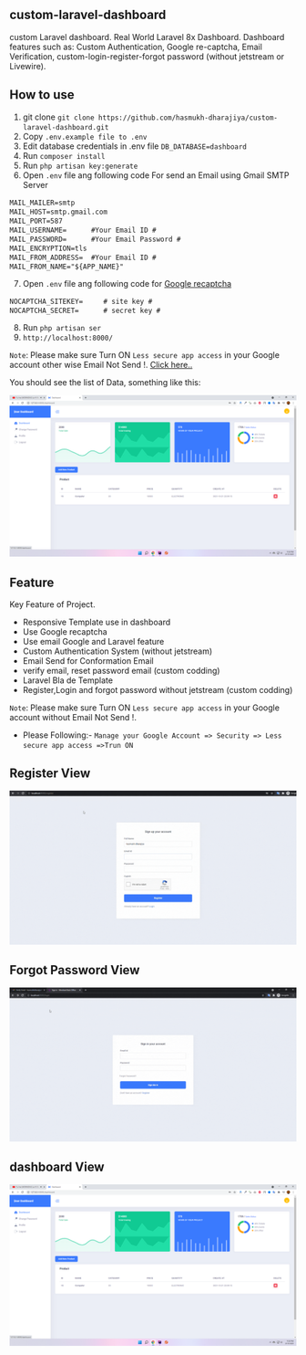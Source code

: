 ## custom-laravel-dashboard
custom Laravel dashboard. Real World Laravel 8x Dashboard. Dashboard features such as: Custom Authentication, Google re-captcha, Email Verification, custom-login-register-forgot password (without jetstream or Livewire).

## How to use
1. git clone `git clone https://github.com/hasmukh-dharajiya/custom-laravel-dashboard.git`
2. Copy `.env.example file to .env`
3. Edit database credentials in .env file `DB_DATABASE=dashboard`
4. Run `composer install`
5. Run `php artisan key:generate`
6. Open `.env` file ang following code For send an Email using Gmail SMTP Server
```
MAIL_MAILER=smtp
MAIL_HOST=smtp.gmail.com
MAIL_PORT=587
MAIL_USERNAME=      #Your Email ID #
MAIL_PASSWORD=      #Your Email Password #
MAIL_ENCRYPTION=tls
MAIL_FROM_ADDRESS=  #Your Email ID #
MAIL_FROM_NAME="${APP_NAME}"
```
7. Open `.env` file ang following code for [Google recaptcha](https://www.google.com/recaptcha/admin)
```
NOCAPTCHA_SITEKEY=     # site key #
NOCAPTCHA_SECRET=      # secret key # 
```
8. Run `php artisan ser`
9. `http://localhost:8000/`

`Note`: Please make sure Turn ON `Less secure app access` in your Google account other wise Email Not Send !. [Click here..](https://myaccount.google.com/security)

You should see the list of Data, something like this:

![larave dashboard img](public/images/dashboard-image/dashboard.png)

## Feature
Key Feature of Project.

- Responsive Template use in dashboard
- Use Google recaptcha
- Use email Google and Laravel feature
- Custom Authentication System (without jetstream)
- Email Send for Conformation Email
- verify email, reset password email (custom codding)
- Laravel Bla     de Template
- Register,Login and forgot password without jetstream (custom codding)

`Note`: Please make sure Turn ON `Less secure app access` in your Google account without Email Not Send !. 
- Please Following:- `Manage your Google Account => Security => Less secure app access =>Trun ON` 

## Register View
![larave dashboard img](public/images/dashboard-image/register.gif)

## Forgot Password View
![larave forgot_password img](public/images/dashboard-image/forgot-password.gif)

## dashboard View
![larave dashboard img](public/images/dashboard-image/dashboard.png)
